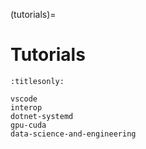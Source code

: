 (tutorials)=

# Tutorials

```{toctree}
:titlesonly:

vscode
interop
dotnet-systemd
gpu-cuda
data-science-and-engineering
```